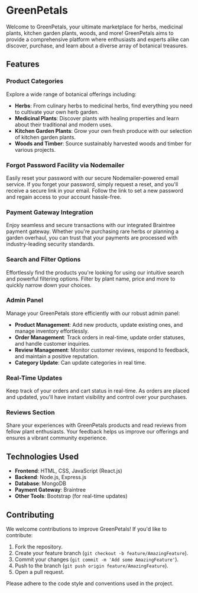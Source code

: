 # GreenPetals

Welcome to GreenPetals, your ultimate marketplace for herbs, medicinal plants, kitchen garden plants, woods, and more! GreenPetals aims to provide a comprehensive platform where enthusiasts and experts alike can discover, purchase, and learn about a diverse array of botanical treasures.





## Features

### Product Categories

Explore a wide range of botanical offerings including:
- **Herbs**: From culinary herbs to medicinal herbs, find everything you need to cultivate your own herb garden.
- **Medicinal Plants**: Discover plants with healing properties and learn about their traditional and modern uses.
- **Kitchen Garden Plants**: Grow your own fresh produce with our selection of kitchen garden plants.
- **Woods and Timber**: Source sustainably harvested woods and timber for various projects.

### Forgot Password Facility via Nodemailer

Easily reset your password with our secure Nodemailer-powered email service. If you forget your password, simply request a reset, and you'll receive a secure link in your email. Follow the link to set a new password and regain access to your account hassle-free.

### Payment Gateway Integration

Enjoy seamless and secure transactions with our integrated Braintree payment gateway. Whether you're purchasing rare herbs or planning a garden overhaul, you can trust that your payments are processed with industry-leading security standards.

### Search and Filter Options

Effortlessly find the products you're looking for using our intuitive search and powerful filtering options. Filter by plant name, price and more to quickly narrow down your choices.




### Admin Panel

Manage your GreenPetals store efficiently with our robust admin panel:
- **Product Management**: Add new products, update existing ones, and manage inventory effortlessly.
- **Order Management**: Track orders in real-time, update order statuses, and handle customer inquiries.
- **Review Management**: Monitor customer reviews, respond to feedback, and maintain a positive reputation.
- **Category Update**: Can update categories in real time.

### Real-Time Updates

Keep track of your orders and cart status in real-time. As orders are placed and updated, you'll have instant visibility and control over your purchases.

### Reviews Section

Share your experiences with GreenPetals products and read reviews from fellow plant enthusiasts. Your feedback helps us improve our offerings and ensures a vibrant community experience.

## Technologies Used

- **Frontend**: HTML, CSS, JavaScript (React.js)
- **Backend**: Node.js, Express.js
- **Database**: MongoDB
- **Payment Gateway**: Braintree
- **Other Tools**: Bootstrap (for real-time updates)

## Contributing

We welcome contributions to improve GreenPetals! If you'd like to contribute:

1. Fork the repository.
2. Create your feature branch (`git checkout -b feature/AmazingFeature`).
3. Commit your changes (`git commit -m 'Add some AmazingFeature'`).
4. Push to the branch (`git push origin feature/AmazingFeature`).
5. Open a pull request.

Please adhere to the code style and conventions used in the project.
